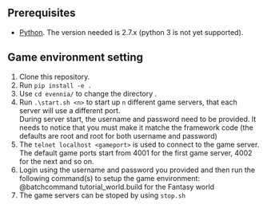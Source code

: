 Prerequisites
-------------

- [Python](https://www.python.org/). The version needed is 2.7.x (python 3 is not yet supported).


Game environment setting
--------------------------

1. Clone this repository.
2. Run `pip install -e .` 
3. Use `cd evennia/` to change the directory .  
4. Run `.\start.sh <n>` to start up `n` different game servers, that each server will use a different port.   
During server start, the username and password need to be provided. It needs to notice that you must make it matche the framework code (the defaults are root and root for both username and password)  
5. The `telnet localhost <gameport>` is used to connect to the game server. The default game ports start from 4001 for the first game server, 4002 for the next and so on. 
6. Login using the username and password you provided and then run the following command(s) to setup the game environment:  
   @batchcommand tutorial_world.build for the Fantasy world 
7. The game servers can be stoped by using `stop.sh`

